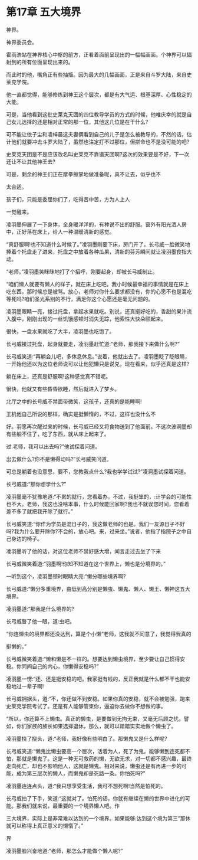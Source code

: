 # 第17章 五大境界

神界。

神界委员会。

霍雨浩站在神界核心中枢的前方，正看着面前呈现出的一幅幅画面。个神界可以辐射到的所有位面呈现出来的。

而此时的他，嘴角正有些抽搐。因为最大的几幅画面，正是来自斗罗大陆，来自史莱克学院。

他一直都觉得，能够修炼到神王这个层次，都是有大气运、根基深厚、心性稳定的大能。

可是，当他看到这批史莱克天团的四位教导学员的方式的时候，他唯庆幸的就是自己女儿选择的还是相对正常的那一位，其他这几位是在干什么?

可不能让依子尘和凌梓晨这夫妻俩看到自己的儿子是怎么被教导的，不然的话，估计他们就要冲去斗罗大陆了，虽然也注定打不过那位，但拼命也不是没可能的吧?

史莱克天团是不是应该改名叫史莱克不靠谱天团啊?这次的效果要是不好，下一次还让不让其他神王去?

可是，剩余的神王们正在摩拳擦掌地做准备呢，真不让去，似乎也不

太合适。

孩子们，只能是委屈你们了，吃得苦中苦，方为人上人

一觉醒来。

凌羽墨伸展了一下身体，全身暖洋洋的，有种说不出的舒服。窗外有阳光洒人房中，正好落在床上，给人一种温暖清新的感觉。

“真舒服啊!也不知道什么时候了。”凌羽墨刚要下床，房门开了。长弓威一脸微笑地捧着个托盘走了进来，托盘之中放着各种瓜果，清新的芬芳瞬间就让凌羽墨食指大动。

“老师。”凌羽墨笑眯眯地打了个招呼，刚要起身，却被长弓威制止。

“咱们懒人就要有懒人的样子，就在床上吃吧。我小时候最幸福的事情就是在床上吃东西，那时候总是被骂。放心，老师对你什么要求都没有，你的心愿不也是混吃等死吗?咱们圣光系别的不行，满足你这个心愿还是毫无问题的。

凌羽墨眼睛一亮，接过托盘，拿起水果就吃。别说，还真挺好吃的，香甜的果汁流入腹中，刚刚出现的一丝饥饿感顿时消失无踪，他索性大快朵颐起来。

很快，一盘水果就吃了大半，凌羽墨也吃饱了。

长弓威接过托盘，起身就要走，凌羽墨赶忙道:“老师，那我接下来做什么啊?”

长弓威笑道:“再躺会儿吧，多休息休息。”说着，他就出去了。凌羽墨眨了眨眼睛，一开始他还以为这位老师说可以让他犯懒只是说兑，现在看来，似乎还真是这样?

躺在床上，还真是舒服啊!这种感觉真不错呢。

很快，他就又有些昏昏欲睡，然后就进入了梦乡。

北厅之中的长号威不禁面带微笑，这孩子，还真的是能睡啊!

王机他自己所说的那样，确实是挺懒惰的，不过，这样也没什么不

好。羽愿再次醒过来的时候，长弓威已经又将食物送到了他面前。不这次波洞墨却有些躺不住了，吃了东西，就从床上起来了。

过.老师，我可以出去吗?”他试探着问道。

出去做什么?你不是懒得动吗?”长弓威笑问道。

可总是躺着也没意思，要不，您教我点什么?我也学学试试?”凌洞墨试探着问道。

长弓威道:“那你想学什么?”

凌羽墨毫不犹豫地道:“不累的就行，您看着办。不过，我挺笨的，:计学会的可能性也不大。老师，我这也没啥本事，什么时候能回家啊?我也不就误您时间，您看着差不多了就把我开除了就行。”

长弓威笑道:“你作为学员是混日子的，我这做老师的也是。我们一友源日子不好吗?我为什么要开除你?不会的，放心吧。来，过来坐。”说者，他指了指院子之中自己身边的椅子。

凌羽墨听了他的话，对这位老师不禁好感大增，闻言走过去坐了下来

长弓威微笑着道:“羽墨啊!你知不知道在这个世界上，懒也是分境界的。”

一听到这个，凌羽墨顿时眼睛大亮:“懒分哪些境界啊?

长弓威道:“懒分多重境界，由低到高分别是懒虫、懒鬼、懒人、懒王、懒神这五大境界。

凌羽墨道:“那我是什么境界的?

长弓威瞥了他一眼，道:虫吧。

“你连懒虫的境界都还没达到，算是个小懒“老师，这我就不同意了，我觉得我真的

挺懒的。”

长弓威微笑着道:“懒和懒是不一样的。想要达到懒虫境界，至少要让自己惯得安稳。你同间自己的内心，你懒得安稳吗?”

凌羽墨一愣:“还、还是挺安稳的吧。我家挺有钱的，反正我就是什么都不干也能安稳地过一辈子啊!

长弓威拥据头，道:“不，你还做不到安稳。如果你真的安稳，就不会被勉强，跑来史莱克学院考试了。还是有人能够管束你，逼迫你去做你不想做的事。

“所以，你还算不上懒虫。真正的懒虫，是要做到无拘无束，又毫无后顾之忧。譬如，你们家族的族长如果选择退休，那么，就可以踏踏实实地做个懒虫了。

凌羽墨挠了挠头，道:“老师，我好像有些明白了。那懒鬼又是什么样呢?

长弓威笑道:“懒鬼比懒虫要高一个层次，活着为人，死了为鬼。能够懒到连死都不怕，那就是懒鬼了。这是一种无可救药的懒，无欲无求，对一切都不感兴趣，最终走向死亡，却也不影响他人，这就是懒鬼。相对来说，懒虫还是有再进一步的可能，成为第三层次的懒人，而懒鬼却是死路一条。你怕死吗?”

凌羽墨连连点头，道:“我只想享受生活，我可不想死啊!当然是怕死的。

长弓威拍了下手，笑道:“这就对了。怕死的话，你就有继续在懒的世界中进化的可能。那我们就来说，最重要的一个境界懒人吧。作

三大境界，实际上是非常难以达到的一个境界。如果能够:达到这个境为第三”那休就可以称得上真正意义的懒惰了。”

界

凌羽墨脸兴奋地道:“老师，那怎么才能做个懒人呢?”
